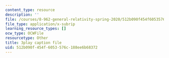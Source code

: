 ```yaml
---
content_type: resource
description: ''
file: /courses/8-962-general-relativity-spring-2020/512b090f454f6053576c188ee6b68372_iRVfaR3N5K4.srt
file_type: application/x-subrip
learning_resource_types: []
ocw_type: OCWFile
resourcetype: Other
title: 3play caption file
uid: 512b090f-454f-6053-576c-188ee6b68372
---
```

